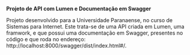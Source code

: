 **Projeto de API com Lumen e Documentação em Swagger**

Projeto desenvolvido para a Universidade Paranaense, no curso de Sistemas para Internet. Este trata-se de uma API criada em Lumen, uma framwork, e que possui uma documentação em Swagger, presentes no código e que roda no endereço: http://localhost:8000/swagger/dist/index.html#/.
